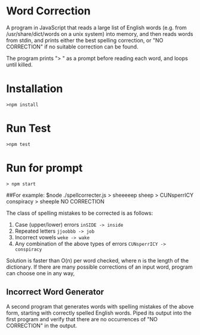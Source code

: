 # Word Correction 

A program in JavaScript that reads a large list of English words (e.g. from /usr/share/dict/words on a unix system) into memory, and then reads words from stdin, and prints either the best spelling correction, or "NO CORRECTION" if no suitable correction can be found.

The program prints "> " as a prompt before reading each word, and loops until killed.

# Installation
```
>npm install
```

# Run Test
```
>npm test
```

# Run for prompt 
```
> npm start
```


##For example:
    $node ./spellcorrecter.js
    > sheeeeep
    sheep
    > CUNsperrICY
    conspiracy
    > sheeple
    NO CORRECTION

The class of spelling mistakes to be corrected is as follows:

1. Case (upper/lower) errors `inSIDE -> inside`
2. Repeated letters `jjoobbb -> job`
3. Incorrect vowels `weke -> wake`
4. Any combination of the above types of errors `CUNsperrICY -> conspiracy`


Solution is faster than O(n) per word checked, where n is the length of the dictionary.
If there are many possible corrections of an input word, program can choose one in any way, 

## Incorrect Word Generator

A second program that generates words with spelling mistakes of the above form, starting with correctly spelled English words. Piped its output into the first program and verify that there are no occurrences of "NO CORRECTION" in the output.
